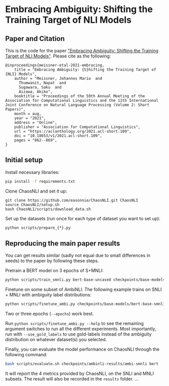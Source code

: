 # Embracing Ambiguity: Shifting the Training Target of NLI Models

## Paper and Citation

This is the code for the paper ["Embracing Ambiguity: Shifting the Training Target of NLI Models"](https://arxiv.org/abs/2106.03020). Please cite as the following:
```
@inproceedings{meissner-etal-2021-embracing,
    title = "Embracing Ambiguity: {S}hifting the Training Target of {NLI} Models",
    author = "Meissner, Johannes Mario  and
      Thumwanit, Napat  and
      Sugawara, Saku  and
      Aizawa, Akiko",
    booktitle = "Proceedings of the 59th Annual Meeting of the Association for Computational Linguistics and the 11th International Joint Conference on Natural Language Processing (Volume 2: Short Papers)",
    month = aug,
    year = "2021",
    address = "Online",
    publisher = "Association for Computational Linguistics",
    url = "https://aclanthology.org/2021.acl-short.109",
    doi = "10.18653/v1/2021.acl-short.109",
    pages = "862--869",
}
```

## Initial setup
Install necessary libraries:
``` bash
pip install -f requirements.txt
```

Clone ChaosNLI and set it up:
```
git clone https://github.com/easonnie/ChaosNLI.git ChaosNLI
source ChaosNLI/setup.sh
bash ChaosNLI/scripts/download_data.sh
```

Set up the datasets (run once for each type of dataset you want to set up):
``` bash
python scripts/prepare_{*}.py
```

## Reproducing the main paper results

You can get results similar (sadly not equal due to small differences in seeds) to the paper by following these steps.

Pretrain a BERT model on 3 epochs of S+MNLI:
``` bash
python scripts/train_smnli.py bert-base-uncased checkpoints/base-models/bert-base-smnli
```

Finetune on some subset of AmbiNLI. The following example trains on SNLI + MNLI with ambiguity label distributions:
``` bash
python scripts/finetune_ambi.py checkpoints/base-models/bert-base-smnli/ checkpoints/ambinli-results/ambi-smnli --use_snli --use_mnli
```

Two or three epochs (`--epochs`) work best.

Run `python scripts/finetune_ambi.py --help` to see the remaining argument switches to run all the different experiments. Most importantly, run with `--use_gold_labels` to use gold-labels instead of the ambiguity distribution on whatever dataset(s) you selected.

Finally, you can evaluate the model performance on ChaosNLI through the following command:
``` bash
bash scripts/evaluate.sh checkpoints/ambinli-results/ambi-smnli bert
```

It will report the 4 metrics provided by ChaosNLI, on the SNLI and MNLI subsets. The result will also be recorded in the `results` folder.
...
